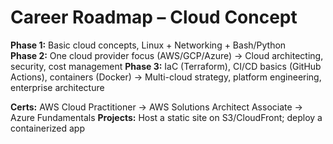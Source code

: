 # Career Roadmap – Cloud Concept

**Phase 1:** Basic cloud concepts, Linux + Networking + Bash/Python  
**Phase 2:** One cloud provider focus (AWS/GCP/Azure) → Cloud architecting, security, cost management
**Phase 3:** IaC (Terraform), CI/CD basics (GitHub Actions), containers (Docker) → Multi-cloud strategy, platform engineering, enterprise architecture

**Certs:** AWS Cloud Practitioner → AWS Solutions Architect Associate → Azure Fundamentals
**Projects:** Host a static site on S3/CloudFront; deploy a containerized app
